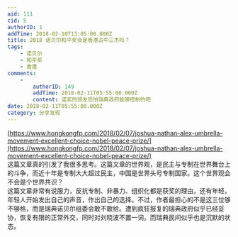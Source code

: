 ```yaml
---
aid: 111
cid: 5
authorID: 1
addTime: 2018-02-10T13:05:00.000Z
title: 2018 诺贝尔和平奖会是香港占中三杰吗？
tags:
    - 诺贝尔
    - 和平奖
    - 香港
comments:
    -
        authorID: 149
        addTime: 2018-02-11T05:55:00.000Z
        content: 诺奖的颁发恐怕瑞典政府能够控制的吧
date: 2018-02-11T05:55:00.000Z
category: 分享发现
---
```


[https://www.hongkongfp.com/2018/02/07/joshua-nathan-alex-umbrella-movement-excellent-choice-nobel-peace-prize/](https://www.hongkongfp.com/2018/02/07/joshua-nathan-alex-umbrella-movement-excellent-choice-nobel-peace-prize/)  
这篇文章真的引发了我很多思考。这篇文章的世界观，是民主与专制在世界舞台上的斗争，而近十年是专制大大超过民主，中国是世界头号专制国家。这个世界观会不会是个世界共识？  
这篇文章非常有说服力，反抗专制、非暴力、组织化都是获奖的理由，还有年轻，年轻人开始发出自己的声音，作出自己的选择。不过，作者最担心的不是这三位够不够格，而是瑞典诺贝尔组委会敢不敢给。遭到疯狂报复的瑞典政府似乎已经妥协，恢复有限的正常外交，同时对刘晓波不置一词。而瑞典民间似乎也是沉默的状态。
